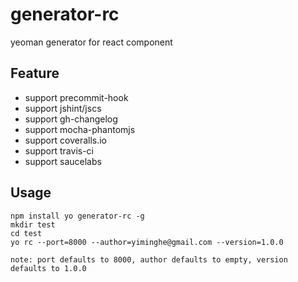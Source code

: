 # generator-rc

yeoman generator for react component

## Feature

* support precommit-hook
* support jshint/jscs
* support gh-changelog
* support mocha-phantomjs
* support coveralls.io
* support travis-ci
* support saucelabs

## Usage

```
npm install yo generator-rc -g
mkdir test
cd test
yo rc --port=8000 --author=yiminghe@gmail.com --version=1.0.0
```

``note: port defaults to 8000, author defaults to empty, version defaults to 1.0.0``

